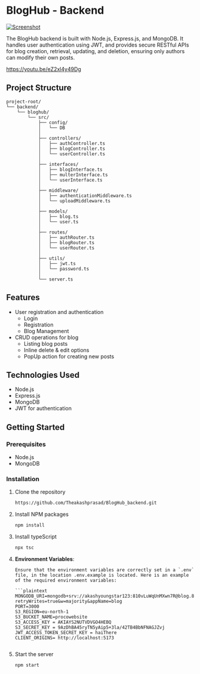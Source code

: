 ﻿# BlogHub - Backend
[![Screenshot](https://pomodo.s3.eu-north-1.amazonaws.com/Screenshot+2025-04-08+122357.png)]([https://your-link.com](https://blog-hub-frontend-phi.vercel.app/))

The BlogHub backend is built with Node.js, Express.js, and MongoDB. It handles user authentication using JWT, and provides secure RESTful APIs for blog creation, retrieval, updating, and deletion, ensuring only authors can modify their own posts.

 https://youtu.be/eZ2xl4y49Dg
## Project Structure
```
project-root/
└── backend/
    └── bloghub/
        └── src/
            ├── config/
            │   └── DB
            │
            ├── controllers/
            │   ├── authController.ts
            │   ├── blogController.ts
            │   └── userController.ts
            │
            ├── interfaces/
            │   ├── blogInterface.ts
            │   ├── multerInterface.ts
            │   └── userInterface.ts
            │
            ├── middleware/
            │   ├── authenticationMiddleware.ts
            │   └── uploadMiddleware.ts
            │
            ├── models/
            │   ├── blog.ts
            │   └── user.ts
            │
            ├── routes/
            │   ├── authRouter.ts
            │   ├── blogRouter.ts
            │   └── userRouter.ts
            │
            ├── utils/
            │   ├── jwt.ts
            │   └── password.ts
            │
            └── server.ts
```
## Features

- User registration and authentication
  - Login
  - Registration
  - Blog Management 
- CRUD operations for blog 
  - Listing blog posts
  - Inline delete & edit options
  - PopUp action for creating new posts

## Technologies Used

- Node.js
- Express.js
- MongoDB
- JWT for authentication

## Getting Started

### Prerequisites

- Node.js
- MongoDB

### Installation

1. Clone the repository
   ```sh
   https://github.com/Theakashprasad/BlogHub_backend.git
   ```
2. Install NPM packages
   ```sh
   npm install
   ```
2. Install typeScript
   ```sh
   npx tsc
   ```
4.  **Environment Variables**:

        Ensure that the environment variables are correctly set in a `.env` file, in the location .env.example is located. Here is an example of the required environment variables:

        ```plaintext
        MONGODB_URI=mongodb+srv://akashyoungstar123:810vLuWqUnMXwn7R@blog.8zlcm41.mongodb.net/?retryWrites=true&w=majority&appName=blog
        PORT=3000
        S3_REGION=eu-north-1
        S3_BUCKET_NAME=procowebsite
        S3_ACCESS_KEY = AKIAYS2NUTVDVGO4HEBQ
        S3_SECRET_KEY = 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
        JWT_ACCESS_TOKEN_SECRET_KEY = haiThere
        CLIENT_ORIGINS= http://localhost:5173

    ```
4. Start the server
   ```sh
   npm start
   ```

